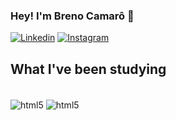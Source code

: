
### Hey! I'm Breno Camarô 👋

[![Linkedin](https://img.shields.io/badge/LinkedIn-0077B5?style=for-the-badge&logo=linkedin&logoColor=white)](https://www.linkedin.com/in/breno-camar%C3%B4-arraes-997a8921a/)
[![Instagram](https://img.shields.io/badge/Instagram-E4405F?style=for-the-badge&logo=instagram&logoColor=white)](https://www.instagram.com/breno.camaro/)


## What I've been studying

<div style="display:inline_block>"><br/>
    <img align="center"alt="html5" src="https://img.shields.io/badge/C-00599C?style=for-the-badge&logo=c&logoColor=white"/>
    <img align="center"alt="html5" src="https://img.shields.io/badge/C%2B%2B-00599C?style=for-the-badge&logo=c%2B%2B&logoColor=white"/>
</div>

